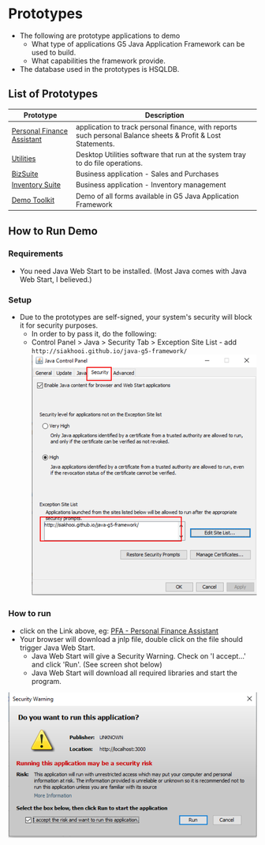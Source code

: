 # Prototypes

- The following are prototype applications to demo
  - What type of applications G5 Java Application Framework can be used to build.
  - What capabilities the framework provide.
- The database used in the prototypes is HSQLDB.

## List of Prototypes

| Prototype                               | Description                                                                                                  |
| --------------------------------------- | ------------------------------------------------------------------------------------------------------------ |
| [Personal Finance Assistant](/pfa.jnlp) | application to track personal finance, with reports such personal Balance sheets & Profit & Lost Statements. |
| [Utilities](/ut.jnlp)                   | Desktop Utilities software that run at the system tray to do file operations.                                |
| [BizSuite](/bs.jnlp)                    | Business application - Sales and Purchases                                                                   |
| [Inventory Suite](/is.jnlp)             | Business application - Inventory management                                                                  |
| [Demo Toolkit](/demo.jnlp)              | Demo of all forms available in G5 Java Application Framework                                                 |

## How to Run Demo

### Requirements

- You need Java Web Start to be installed. (Most Java comes with Java Web Start, I believed.)

### Setup

- Due to the prototypes are self-signed, your system's security will block it for security purposes.
  - In order to by pass it, do the following:
  - Control Panel > Java > Security Tab > Exception Site List - add `http://siakhooi.github.io/java-g5-framework/`
    ![Java-Control-Panel](java-control-panel.png)

### How to run

- click on the Link above, eg: [PFA - Personal Finance Assistant](/pfa.jnlp)
- Your browser will download a jnlp file, double click on the file should trigger Java Web Start.
  - Java Web Start will give a Security Warning. Check on 'I accept...' and click 'Run'. (See screen shot below)
  - Java Web Start will download all required libraries and start the program.

![java-security-warning](java-security-warning.png)
